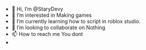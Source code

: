 - 👋 Hi, I’m @StaryDevy
- 👀 I’m interested in Making games
- 🌱 I’m currently learning how to script in roblox studio.
- 💞️ I’m looking to collaborate on Nothing
- 📫 How to reach me You dont
-

<!---
StaryDevy/StaryDevy is a ✨ special ✨ repository because its `README.md` (this file) appears on your GitHub profile.
You can click the Preview link to take a look at your changes.
--->
